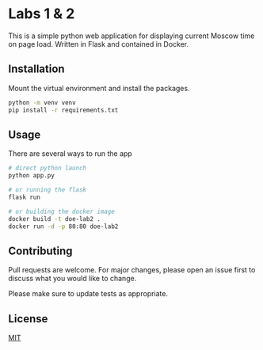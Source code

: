 # Labs 1 & 2

This is a simple python web application for displaying current Moscow time on page load. Written in Flask and contained in Docker.

## Installation

Mount the virtual environment and install the packages.

```bash
python -m venv venv
pip install -r requirements.txt
```

## Usage

There are several ways to run the app

```bash
# direct python launch
python app.py

# or running the flask
flask run

# or building the docker image
docker build -t doe-lab2 .
docker run -d -p 80:80 doe-lab2
```

## Contributing

Pull requests are welcome. For major changes, please open an issue first to discuss what you would like to change.

Please make sure to update tests as appropriate.

## License

[MIT](https://choosealicense.com/licenses/mit/)
